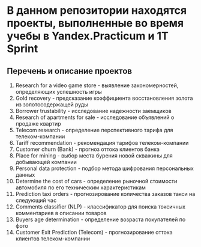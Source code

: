 # В данном репозитории находятся проекты, выполненные во время учебы в Yandex.Practicum и 1T Sprint
## Перечень и описание проектов
1. Research for a video game store - выявление закономерностей, определяющих успешность игры
2. Gold recovery - предсказание коэффициента восстановления золота из золотосодержащей руды
3. Borrower trustability - исследование надежности заемщиков
4. Research of apartments for sale - исследование объявлений о продаже квартир
5. Telecom research - определение перспективного тарифа для телеком-компании
6. Tariff recommendation - рекомендация тарифов телеком-компании
7. Customer churn (Bank) - прогноз оттока клиентов банка
8. Place for mining - выбор места бурения новой скважины для добывающей компании
9. Personal data protection - подбор метода шифрования персональных данных
10. Determine the cost of cars - определение рыночной стоимости автомобиля по его техническим характеристикам
11. Prediction taxi orders - прогнозирование количества заказов такси на следующий час
12. Comments classifier (NLP) - классификатор для поиска токсичных комментариев в описании товаров
13. Buyers age determination - определение возраста покупателей по фото
14. Customer Exit Prediction (Telecom) - прогнозирование оттока клиентов телеком-компании
